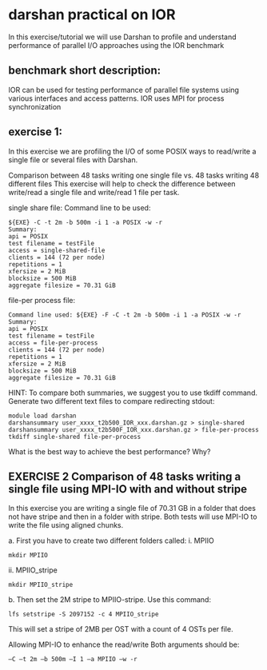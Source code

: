 # darshan practical on IOR

 In this exercise/tutorial we will use Darshan to profile and understand performance of parallel I/O approaches using the  IOR benchmark
 
 
 ## benchmark short description:
 
 IOR can be used for testing performance of parallel file
 systems using various interfaces and access patterns. IOR uses MPI for process synchronization
 
 ## exercise 1: 
 
 In this exercise we are profiling the I/O of some POSIX ways to read/write a single file or several files with Darshan.
 
Comparison between 48 tasks writing one single file vs. 48 tasks writing 48 different files
This exercise will help to check the difference between write/read a single file and write/read 1 file per task.

single share file: Command line to be used:

```
${EXE} -C -t 2m -b 500m -i 1 -a POSIX -w -r
Summary:
api = POSIX
test filename = testFile
access = single-shared-file
clients = 144 (72 per node)
repetitions = 1
xfersize = 2 MiB
blocksize = 500 MiB
aggregate filesize = 70.31 GiB
```

file-per process file: 

```
Command line used: ${EXE} -F -C -t 2m -b 500m -i 1 -a POSIX -w -r
Summary:
api = POSIX
test filename = testFile
access = file-per-process
clients = 144 (72 per node)
repetitions = 1
xfersize = 2 MiB
blocksize = 500 MiB
aggregate filesize = 70.31 GiB
```


HINT: To compare both summaries, we suggest you to use tkdiff command. Generate two different text files to compare redirecting stdout:

```
module load darshan
darshansummary user_xxxx_t2b500_IOR_xxx.darshan.gz > single-shared
darshansummary user_xxxx_t2b500F_IOR_xxx.darshan.gz > file-per-process
tkdiff single-shared file-per-process
```

What is the best way to achieve the best performance? Why?

## EXERCISE 2 Comparison of 48 tasks writing a single file using MPI-IO with and without stripe

In this exercise you are writing a single file of 70.31 GB in a folder that does not have
stripe and then in a folder with stripe. Both tests will use MPI-IO to write the file using
aligned chunks.

a. First you have to create two different folders called:
i. MPIIO
```
mkdir MPIIO
```
ii. MPIIO_stripe
```
mkdir MPIIO_stripe
```

b. Then set the 2M stripe to MPIIO-stripe. Use this command:
```
lfs setstripe -S 2097152 -c 4 MPIIO_stripe
```
This will set a stripe of 2MB per OST with a count of 4 OSTs per file.

Allowing MPI-IO to enhance the read/write Both arguments should be:
```
–C –t 2m –b 500m –I 1 –a MPIIO –w -r
```
